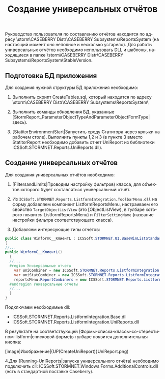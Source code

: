 ﻿---
title: Создание универсальных отчётов
sidebar: flexberry-platform_sidebar
keywords: 
toc: true
permalink: ru/fp_create-uni-report.html
lang: ru
summary: 
---

Руководство пользователя по составлению отчётов находится по адресу \\storm\CASEBERRY Distr\CASEBERRY Subsystems\ReportsSystem (на настоящий момент оно неполное и несколько устарело).
Для работы универсальных отчётов необходимо использовать DLL и шаблоны, находящиеся в папке \\storm\CASEBERRY Distr\CASEBERRY Subsystems\ReportsSystem\StableVersion.

## Подготовка БД приложения

Для создания нужной структуры БД приложения необходимо:

1. Выполнить скрипт CreateTables.sql, который находится по адресу \\storm\CASEBERRY Distr\CASEBERRY Subsystems\ReportsSystem\

2. Выполнить команды обновления БД, указанные [StormReport_ParameterObjectTypeAndParameterObjectFormType|здесь).

3. [StatitorEnvironmentStart|Запустить среду Статитора через ярлыки на рабочем столе). Выполнить пункты 1,2 и 3 (в пункте 3 вместо StatitorReport необходимо добавить отчет UniReport из библиотеки ICSSoft.STORMNET.Reports.UniReports.dll).

## Создание универсальных отчётов

Для создания универсальных отчётов необходимо:

1. [FiltersandLimits|Проводим настройку фильтров) класса, для объектов которого будет составляться универсальный отчёт.

2. Из `ICSSoft.STORMNET.Reports.ListformIntegration.ToolbarMenu.dll` на форму добавляем компонент ListformReportsMenu, настраиваем его свойство `TargetObjectListView` (это [ObjectListView), в тулбаре которого появится ListformReportsMenu) и `FilterSettingName` (название настройки фильтра соответствующего класса).

3. Добавляем интересующие типы отчётов:

``` csharp
public class WinformC__КлиентL : ICSSoft.STORMNET.UI.BaseWinListStandard, IIS.TryFilter.DPDIC__КлиентL
{
//...
public WinformC__КлиентL()
  {
  //...
  #region Универсальные отчеты
    var uniCombiner = new ICSSoft.STORMNET.Reports.ListformIntegration.UniReports.UniListReportCombiner { ReportsTitle = "Универсальные отчеты" };
    var uniStatCombiner = new ICSSoft.STORMNET.Reports.ListformIntegration.UniReports.UniStatListReportCombiner { ReportsTitle = "Статистические отчеты" };
    reportsMenu.ReportCombiners = new ICSSoft.STORMNET.Reports.ListformIntegration.Base.IListReportCombiner[) { uniCombiner, uniStatCombiner };
  #endregion Универсальные отчеты
  //...
  }
}
```

Подключаем необходимые dll:

* ICSSoft.STORMNET.Reports.ListformIntegration.Base.dll
* ICSSoft.STORMNET.Reports.ListformIntegration.UniReports.dll

В результате на соответствующей [Формы-списка-классы-со-стереотипом-listform|списковой форме)в тулбаре появится дополнительная кнопка:

[image|Изображение|{UP(CreateUniReport)}UniReport.png)

4.Для [Running-UniReports|запуска универсального отчёта) необходимо подключить dll:
ICSSoft.STORMNET.Windows.Forms.AdditionalControls.dll (есть в стандартной поставке Caseberry).
